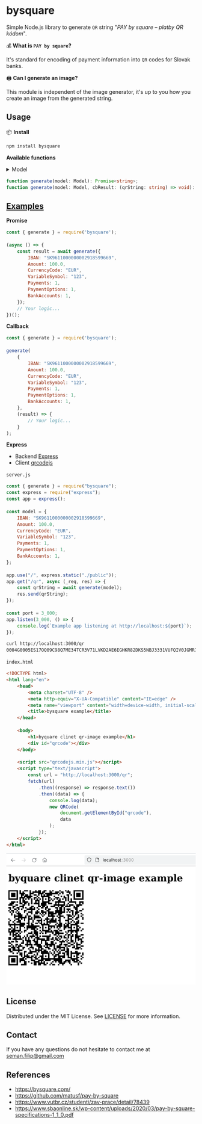 bysquare
========

Simple Node.js library to generate `QR` string
"_PAY by square – platby QR kódom_".

💰 **What is `PAY by square`?**

It's standard for encoding of payment information into `QR` codes for Slovak
banks.

🖨️ **Can I generate an image?**

This module is independent of the image generator, it's up to you how you create
an image from the generated string.

Usage
-----

📦 **Install**

```bash
npm install bysquare
```

**Available functions**

<details>
    <summary>Model</summary>

```typescript
interface Model {
    /** Max length 10 */
    InvoiceID?: string,
    /** count */
    Payments: number,
    /** Max length 1 */
    PaymentOptions: number,
    /**
     * Max length 15
     * Format #.########
     * */
    Amount: number,
    /**
     * Max length 3
     * Representation ISO 4217
     *  */
    CurrencyCode: CurrencyCodes,
    /**
     * Max length 8
     * Format YYYYMMDD
     * */
    PaymentDueDate?: string,
    /** Max length 10 */
    VariableSymbol?: string,
    /** Max length 4 */
    ConstantSymbol?: string,
    /** Max length 10 */
    SpecificSymbol?: string,
    /** Max length 35 */
    OriginatorsReferenceInformation?: string,
    /** Max length 140 */
    PaymentNote?: string,
    /** count */
    BankAccounts: number,
    /** Max length 34 */
    IBAN: string,
    /**
     * Max length 11
     * Format ISO 9362, 8 or 11 characters long
     * */
    BIC?: string,
    /** Max length 1 */
    StandingOrderExt?: number,
    /** Max length 2 */
    Day?: number,
    /** Max length 4 */
    Month?: number,
    /** Max length 1 */
    Periodicity?: string,
    /**
     * Max length 8
     * Format YYYYMMDD
     * */
    LastDate?: string,
    /** Max length 1 */
    DirectDebitExt?: number,
    /** Max length 1 */
    DirectDebitScheme?: number,
    /** Max length 1 */
    DirectDebitType?: number,
    /** Max length 10 */
    VariableSymbol_?: string,
    /** Max length 10 */
    SpecificSymbol_?: string,
    /** Max length 35 */
    OriginatorsReferenceInformation_?: string,
    /** Max length 35 */
    MandateID?: string,
    /** Max length 35 */
    CreditorID?: string,
    /** Max length 35 */
    ContractID?: string,
    /**
     * Max length 15
     * Format #.########
     * */
    MaxAmount?: number,
    /**
     * Max length 8
     * Format YYYYMMDD
     */
    ValidTillDate?: string,
    /** Max length 70 */
    BeneficiaryName?: string,
    /** Max length 70 */
    BeneficiaryAddressLine1?: string,
    /** Max length 70 */
    BeneficiaryAddressLine2?: string,
}
```

</details>

```typescript
function generate(model: Model): Promise<string>;
function generate(model: Model, cbResult: (qrString: string) => void): void;
```

[Examples](examples)
----------------------------------

**Promise**

```javascript
const { generate } = require('bysquare');

(async () => {
    const result = await generate({
        IBAN: "SK9611000000002918599669",
        Amount: 100.0,
        CurrencyCode: "EUR",
        VariableSymbol: "123",
        Payments: 1,
        PaymentOptions: 1,
        BankAccounts: 1,
    });
    // Your logic...
})();
```

**Callback**

```javascript
const { generate } = require('bysquare');

generate(
    {
        IBAN: "SK9611000000002918599669",
        Amount: 100.0,
        CurrencyCode: "EUR",
        VariableSymbol: "123",
        Payments: 1,
        PaymentOptions: 1,
        BankAccounts: 1,
    },
    (result) => {
        // Your logic...
    }
);
```

**Express**

- Backend [Express](https://expressjs.com/)
- Client [qrcodejs](https://github.com/davidshimjs/qrcodejs)

`server.js`

```javascript
const { generate } = require("bysquare");
const express = require("express");
const app = express();

const model = {
    IBAN: "SK9611000000002918599669",
    Amount: 100.0,
    CurrencyCode: "EUR",
    VariableSymbol: "123",
    Payments: 1,
    PaymentOptions: 1,
    BankAccounts: 1,
};

app.use("/", express.static("./public"));
app.get("/qr", async (_req, res) => {
    const qrString = await generate(model);
    res.send(qrString);
});

const port = 3_000;
app.listen(3_000, () => {
    console.log(`Example app listening at http://localhost:${port}`);
});
```

```bash
curl http://localhost:3000/qr
0004G0005ES17OQ09C98Q7ME34TCR3V71LVKD2AE6EGHKR82DKS5NBJ3331VUFQIV0JGMR743UJCKSAKEM9QGVVVOIVH000
```

`index.html`

```html
<!DOCTYPE html>
<html lang="en">
    <head>
        <meta charset="UTF-8" />
        <meta http-equiv="X-UA-Compatible" content="IE=edge" />
        <meta name="viewport" content="width=device-width, initial-scale=1.0" />
        <title>bysquare example</title>
    </head>

    <body>
        <h1>byquare clinet qr-image example</h1>
        <div id="qrcode"></div>
    </body>

    <script src="qrcodejs.min.js"></script>
    <script type="text/javascript">
        const url = "http://localhost:3000/qr";
        fetch(url)
            .then((response) => response.text())
            .then((data) => {
                console.log(data);
                new QRCode(
                    document.getElementById("qrcode"),
                    data
                );
            });
    </script>
</html>
```

![generated-image](examples/express/output.png)

<!--

Versioning
----------

- Run the `preversion` script.
- Bump version in `package.json` as requested (patch, minor, major, etc).
- Run the `version` script.
- Commit and tag.
- Run the `postversion` script.
- Push tag, changes, npm publish

-->

License
-------

Distributed under the MIT License. See [LICENSE](LICENSE) for more information.

Contact
-------

If you have any questions do not hesitate to contact me at seman.filip@gmail.com

References
----------

- <https://bysquare.com/>
- <https://github.com/matusf/pay-by-square>
- <https://www.vutbr.cz/studenti/zav-prace/detail/78439>
- <https://www.sbaonline.sk/wp-content/uploads/2020/03/pay-by-square-specifications-1_1_0.pdf>
